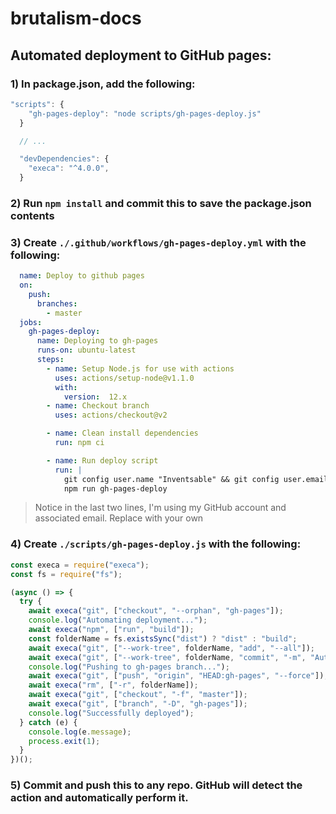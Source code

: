 # brutalism-docs

## Automated deployment to GitHub pages:

### 1) In package.json, add the following:

```js
"scripts": {
    "gh-pages-deploy": "node scripts/gh-pages-deploy.js"
  }

  // ...

  "devDependencies": {
    "execa": "^4.0.0",
  }
```

### 2) Run `npm install` and commit this to save the package.json contents

### 3) Create `./.github/workflows/gh-pages-deploy.yml` with the following:

```yml
  name: Deploy to github pages
  on:
    push:
      branches:
        - master
  jobs:
    gh-pages-deploy:
      name: Deploying to gh-pages
      runs-on: ubuntu-latest
      steps:
        - name: Setup Node.js for use with actions
          uses: actions/setup-node@v1.1.0
          with:
            version:  12.x
        - name: Checkout branch
          uses: actions/checkout@v2

        - name: Clean install dependencies
          run: npm ci

        - name: Run deploy script
          run: |
            git config user.name "Inventsable" && git config user.email "tom@inventsable.cc"
            npm run gh-pages-deploy
```

> Notice in the last two lines, I'm using my GitHub account and associated email. Replace with your own

### 4) Create `./scripts/gh-pages-deploy.js` with the following:

```js
const execa = require("execa");
const fs = require("fs");

(async () => {
  try {
    await execa("git", ["checkout", "--orphan", "gh-pages"]);
    console.log("Automating deployment...");
    await execa("npm", ["run", "build"]);
    const folderName = fs.existsSync("dist") ? "dist" : "build";
    await execa("git", ["--work-tree", folderName, "add", "--all"]);
    await execa("git", ["--work-tree", folderName, "commit", "-m", "Automated deploy to GitHub Pages"]);
    console.log("Pushing to gh-pages branch...");
    await execa("git", ["push", "origin", "HEAD:gh-pages", "--force"]);
    await execa("rm", ["-r", folderName]);
    await execa("git", ["checkout", "-f", "master"]);
    await execa("git", ["branch", "-D", "gh-pages"]);
    console.log("Successfully deployed");
  } catch (e) {
    console.log(e.message);
    process.exit(1);
  }
})();
```

### 5) Commit and push this to any repo. GitHub will detect the action and automatically perform it.